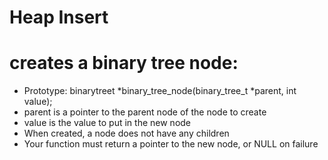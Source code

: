 # Heap Insert
# creates a binary tree node:
* Prototype: binarytreet *binary_tree_node(binary_tree_t *parent, int value);
* parent is a pointer to the parent node of the node to create
* value is the value to put in the new node
* When created, a node does not have any children
* Your function must return a pointer to the new node, or NULL on failure
